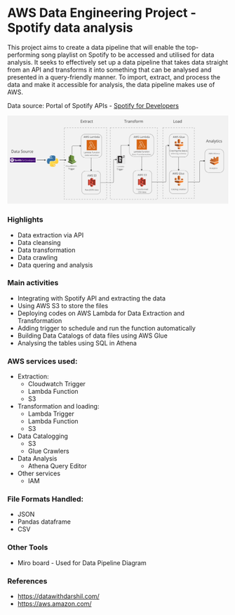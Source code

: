 ﻿# AWS Data Engineering Project - Spotify data analysis

This project aims to create a data pipeline that will enable the top-performing song playlist on Spotify to be accessed and utilised for data analysis.
It seeks to effectively set up a data pipeline that takes data straight from an API and transforms it into something that can be analysed and presented in a query-friendly manner. To import, extract, and process the data and make it accessible for analysis, the data pipeline makes use of AWS. 

Data source:
Portal of Spotify APIs -  [Spotify for Developers](https://developer.spotify.com/)

![My Image](DataFlowDiagram.jpg) 


### Highlights

* Data extraction via API
* Data cleansing
* Data transformation
* Data crawling 
* Data quering and analysis

### Main activities
* Integrating with Spotify API and extracting the data
* Using AWS S3 to store the files
* Deploying codes on AWS Lambda for Data Extraction and Transformation
* Adding trigger to schedule and run the function automatically
* Building Data Catalogs of data files using AWS Glue
* Analysing the tables using SQL in Athena


### AWS services used:

* Extraction:
    * Cloudwatch Trigger
    * Lambda Function
    * S3
* Transformation and loading:
    * Lambda Trigger 
    * Lambda Function
    * S3
* Data Catalogging
    * S3
    * Glue Crawlers
* Data Analysis
    * Athena Query Editor
* Other services
    * IAM


### File Formats Handled:

* JSON
* Pandas dataframe
* CSV

### Other Tools

* Miro board - Used for Data Pipeline Diagram 

### References

* https://datawithdarshil.com/
* https://aws.amazon.com/
